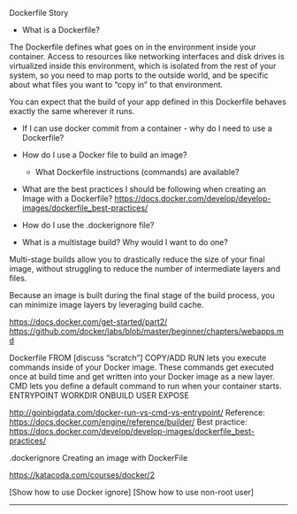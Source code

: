 Dockerfile Story

- What is a Dockerfile?

 The Dockerfile defines what goes on in the environment inside your container. Access to resources like networking interfaces and disk drives is virtualized inside this environment, which is isolated from the rest of your system, so you need to map ports to the outside world, and be specific about what files you want to “copy in” to that environment. 
 
 You can expect that the build of your app defined in this Dockerfile behaves exactly the same wherever it runs.

- If I can use docker commit from a container - why do I need to use a Dockerfile?

- How do I use a Docker file to build an image?
	- What Dockerfile instructions (commands) are available?

- What are the best practices I should be following when creating an Image with a Dockerfile?
https://docs.docker.com/develop/develop-images/dockerfile_best-practices/

- How do I use the .dockerignore file?

- What is a multistage build? Why would I want to do one?

Multi-stage builds allow you to drastically reduce the size of your final image, without struggling to reduce the number of intermediate layers and files.

Because an image is built during the final stage of the build process, you can minimize image layers by leveraging build cache.

https://docs.docker.com/get-started/part2/
https://github.com/docker/labs/blob/master/beginner/chapters/webapps.md

Dockerfile
FROM    [discuss “scratch”]
COPY/ADD
RUN lets you execute commands inside of your Docker image. These commands get executed once at build time and get written into your Docker image as a new layer.
CMD lets you define a default command to run when your container starts.
ENTRYPOINT
WORKDIR
ONBUILD
USER
EXPOSE

http://goinbigdata.com/docker-run-vs-cmd-vs-entrypoint/
Reference: https://docs.docker.com/engine/reference/builder/
Best practice: https://docs.docker.com/develop/develop-images/dockerfile_best-practices/

.dockerignore
Creating an image with DockerFile

https://katacoda.com/courses/docker/2

[Show how to use Docker ignore]
[Show how to use non-root user]

---------
